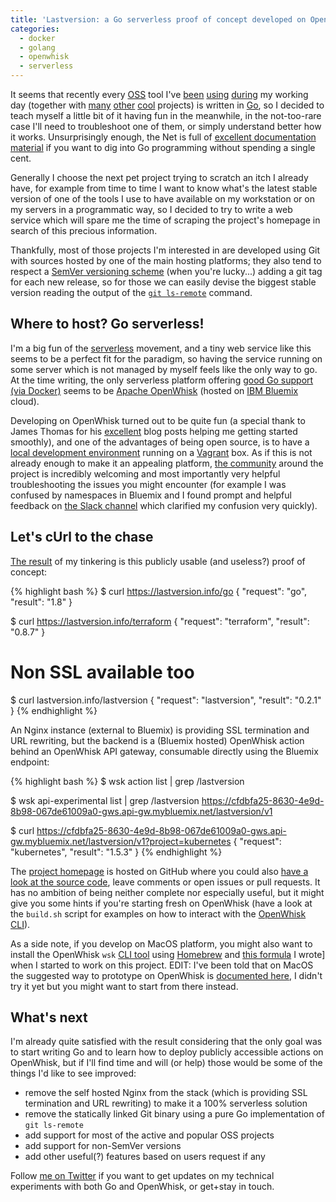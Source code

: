 ```yaml
---
title: 'Lastversion: a Go serverless proof of concept developed on OpenWhisk'
categories:
  - docker
  - golang
  - openwhisk
  - serverless
---
```

It seems that recently every [OSS][1] tool I've [been][2] [using][3] [during][4] my working day (together with [many][5] [other][6] [cool][7] projects) is written in [Go][8], so I decided to teach myself a little bit of it having fun in the meanwhile, in the not-too-rare case I'll need to troubleshoot one of them, or simply understand better how it works. Unsurprisingly enough, the Net is full of [excellent documentation material][9] if you want to dig into Go programming without spending a single cent.

Generally I choose the next pet project trying to scratch an itch I already have, for example from time to time I want to know what's the latest stable version of one of the tools I use to have available on my workstation or on my servers in a programmatic way, so I decided to try to write a web service which will spare me the time of scraping the project's homepage in search of this precious information.

Thankfully, most of those projects I'm interested in are developed using Git with sources hosted by one of the main hosting platforms; they also tend to respect a [SemVer versioning scheme][10] (when you're lucky...) adding a git tag for each new release, so for those we can easily devise the biggest stable version reading the output of the [`git ls-remote`][11] command.

## Where to host? Go serverless!

I'm a big fun of the [serverless][12] movement, and a tiny web service like this seems to be a perfect fit for the paradigm, so having the service running on some server which is not managed by myself feels like the only way to go. At the time writing, the only serverless platform offering [good Go support (via Docker)][13] seems to be [Apache OpenWhisk][14] (hosted on [IBM Bluemix][15] cloud).

Developing on OpenWhisk turned out to be quite fun (a special thank to James Thomas for his [excellent][16] blog posts helping me getting started smoothly), and one of the advantages of being open source, is to have a [local development environment][17] running on a [Vagrant][18] box. As if this is not already enough to make it an appealing platform, [the community][19] around the project is incredibly welcoming and most importantly very helpful troubleshooting the issues you might encounter (for example I was confused by namespaces in Bluemix and I found prompt and helpful feedback on [the Slack channel][20] which clarified my confusion very quickly).

## Let's cUrl to the chase

[The result][21] of my tinkering is this publicly usable (and useless?) proof of concept:

{% highlight bash %}
$ curl https://lastversion.info/go
{
    "request": "go",
    "result": "1.8"
}

$ curl https://lastversion.info/terraform
{
    "request": "terraform",
    "result": "0.8.7"
}

# Non SSL available too
$ curl lastversion.info/lastversion
{
    "request": "lastversion",
    "result": "0.2.1"
}
{% endhighlight %}

An Nginx instance (external to Bluemix) is providing SSL termination and URL rewriting, but the backend is a (Bluemix hosted) OpenWhisk action behind an OpenWhisk API gateway, consumable directly using the Bluemix endpoint:

{% highlight bash %}
$ wsk action list | grep /lastversion

$ wsk api-experimental list | grep /lastversion
https://cfdbfa25-8630-4e9d-8b98-067de61009a0-gws.api-gw.mybluemix.net/lastversion/v1

$ curl https://cfdbfa25-8630-4e9d-8b98-067de61009a0-gws.api-gw.mybluemix.net/lastversion/v1?project=kubernetes
{
    "request": "kubernetes",
    "result": "1.5.3"
}
{% endhighlight %}

The [project homepage][21] is hosted on GitHub where you could also [have a look at the source code][21], leave comments or open issues or pull requests. It has no ambition of being neither complete nor especially useful, but it might give you some hints if you're starting fresh on OpenWhisk (have a look at the `build.sh` script for examples on how to interact with the [OpenWhisk CLI][22]).

As a side note, if you develop on MacOS platform, you might also want to install the OpenWhisk `wsk` [CLI tool][22] using [Homebrew][23] and [this formula][24] I wrote] when I started to work on this project. EDIT: I've been told that on MacOS the suggested way to prototype on OpenWhisk is [documented here][26], I didn't try it yet but you might want to start from there instead.

## What's next

I'm already quite satisfied with the result considering that the only goal was to start writing Go and to learn how to deploy publicly accessible actions on OpenWhisk, but if I'll find time and will (or help) those would be some of the things I'd like to see improved:

- remove the self hosted Nginx from the stack (which is providing SSL termination and URL rewriting) to make it a 100% serverless solution
- remove the statically linked Git binary using a pure Go implementation of `git ls-remote`
- add support for most of the active and popular OSS projects
- add support for non-SemVer versions
- add other useful(?) features based on users request if any

Follow [me on Twitter][25] if you want to get updates on my technical experiments with both Go and OpenWhisk, or get+stay in touch.

[1]: https://en.wikipedia.org/wiki/Open-source_software_movement
[2]: https://www.terraform.io/
[3]: https://www.docker.com/
[4]: https://www.packer.io/
[5]: https://kubernetes.io/
[6]: https://prometheus.io/
[7]: http://grafana.org/
[8]: https://golang.org/
[9]: https://github.com/golang/go/wiki/Learn
[10]: http://semver.org/
[11]: https://git-scm.com/docs/git-ls-remote.html
[12]: https://en.wikipedia.org/wiki/Serverless_computing
[13]: http://jamesthom.as/blog/2017/01/16/openwhisk-docker-actions/
[14]: http://openwhisk.org/
[15]: https://www.ibm.com/blogs/bluemix/2017/01/docker-bluemix-openwhisk/
[16]: http://jamesthom.as/blog/2017/01/17/openwhisk-and-go/
[17]: https://github.com/openwhisk/openwhisk/tree/master/tools/vagrant
[18]: https://www.vagrantup.com/
[19]: http://openwhisk.org/faq
[20]: http://slack.openwhisk.org/
[21]: https://github.com/shaftoe/lastversion
[22]: https://console.ng.bluemix.net/openwhisk/cli
[23]: https://brew.sh/
[24]: https://github.com/shaftoe/homebrew-wsk
[25]: https://twitter.com/alexanderfortin
[26]: https://github.com/openwhisk/openwhisk/tree/master/tools/macos
